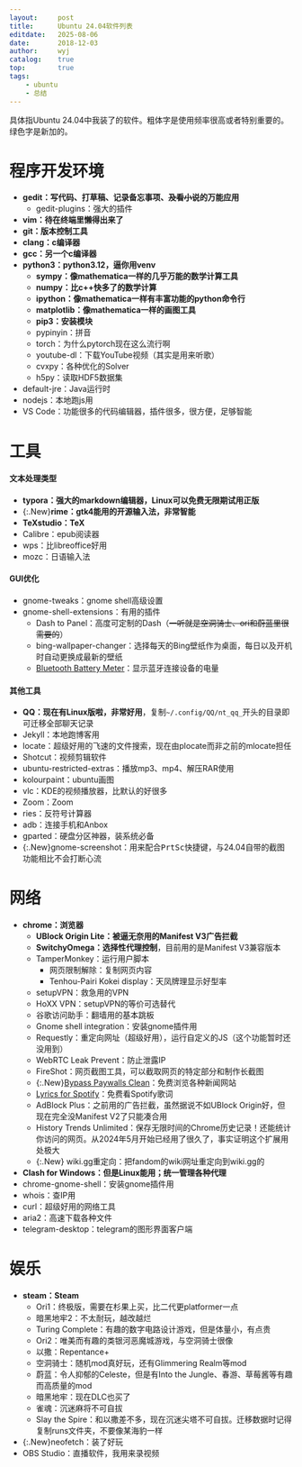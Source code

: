 ```yaml
---
layout:		post
title:		Ubuntu 24.04软件列表
editdate:	2025-08-06
date:		2018-12-03
author:		wyj
catalog:	true
top:		true
tags:
    - ubuntu
    - 总结
---
```


具体指Ubuntu 24.04中我装了的软件。粗体字是使用频率很高或者特别重要的。绿色字是新加的。

<style>
.New{color: green;}
</style>

程序开发环境
===
- **gedit：写代码、打草稿、记录备忘事项、~~及看小说~~的万能应用**
	- gedit-plugins：强大的插件
- **vim：待在终端里懒得出来了**
- **git：版本控制工具**
- **clang：c编译器**
- **gcc：另一个c编译器**
- **python3：python3.12，逼你用venv**
	- **sympy：像mathematica一样的几乎万能的数学计算工具**
	- **numpy：比c++快多了的数学计算**
	- **ipython：像mathematica一样有丰富功能的python命令行**
	- **matplotlib：像mathematica一样的画图工具**
	- **pip3：安装模块**
	- pypinyin：拼音
	- torch：为什么pytorch现在这么流行啊
	- youtube-dl：下载YouTube视频（其实是用来听歌）
	- cvxpy：各种优化的Solver
	- h5py：读取HDF5数据集
- default-jre：Java运行时
- nodejs：本地跑js用
- VS Code：功能很多的代码编辑器，插件很多，很方便，足够智能

工具
===
#### 文本处理类型
- **typora：强大的markdown编辑器，Linux可以免费无限期试用正版**
- {:.New}**rime：gtk4能用的开源输入法，非常智能**
- **TeXstudio：TeX**
- Calibre：epub阅读器
- wps：比libreoffice好用
- mozc：日语输入法

#### GUI优化
- gnome-tweaks：gnome shell高级设置
- gnome-shell-extensions：有用的插件
	- Dash to Panel：高度可定制的Dash（~~一听就是空洞骑士、ori和蔚蓝里很需要的~~）
	- bing-wallpaper-changer：选择每天的Bing壁纸作为桌面，每日以及开机时自动更换成最新的壁纸
	- [Bluetooth Battery Meter](https://extensions.gnome.org/extension/6670/bluetooth-battery-meter/)：显示蓝牙连接设备的电量

#### 其他工具
- **QQ：现在有Linux版啦，非常好用**，复制`~/.config/QQ/nt_qq_`开头的目录即可迁移全部聊天记录
- Jekyll：本地跑博客用
- locate：超级好用的飞速的文件搜索，现在由plocate而非之前的mlocate担任
- Shotcut：视频剪辑软件
- ubuntu-restricted-extras：播放mp3、mp4、解压RAR使用
- kolourpaint：ubuntu画图
- vlc：KDE的视频播放器，比默认的好很多
- Zoom：Zoom
- ries：反符号计算器
- adb：连接手机和Anbox
- gparted：硬盘分区神器，装系统必备
- {:.New}gnome-screenshot：用来配合<kbd>PrtSc</kbd>快捷键，与24.04自带的截图功能相比不会打断心流

网络
===
- **chrome：浏览器**
	- **UBlock Origin Lite：被逼无奈用的Manifest V3广告拦截**
	- **SwitchyOmega：选择性代理控制**，目前用的是Manifest V3兼容版本
	- TamperMonkey：运行用户脚本
		- 网页限制解除：复制网页内容
		- Tenhou-Pairi Kokei display：天凤牌理显示好型率
	- setupVPN：救急用的VPN
	- HoXX VPN：setupVPN的等价可选替代
	- 谷歌访问助手：翻墙用的基本跳板
	- Gnome shell integration：安装gnome插件用
	- Requestly：重定向网址（超级好用），运行自定义的JS（这个功能暂时还没用到）
	- WebRTC Leak Prevent：防止泄露IP
	- FireShot：网页截图工具，可以截取网页的特定部分和制作长截图
	- {:.New}[Bypass Paywalls Clean](https://gitflic.ru/project/magnolia1234/bpc_uploads/)：免费浏览各种新闻网站
	- [Lyrics for Spotify](https://github.com/mantou132/Spotify-Lyrics)：免费看Spotify歌词
	- AdBlock Plus：之前用的广告拦截，虽然据说不如UBlock Origin好，但现在完全没Manifest V2了只能凑合用
	- History Trends Unlimited：保存无限时间的Chrome历史记录！还能统计你访问的网页。从2024年5月开始已经用了很久了，事实证明这个扩展用处极大
	- {:.New} wiki.gg重定向：把fandom的wiki网址重定向到wiki.gg的
- **Clash for Windows：但是Linux能用；统一管理各种代理**
- chrome-gnome-shell：安装gnome插件用
- whois：查IP用
- curl：超级好用的网络工具
- aria2：高速下载各种文件
- telegram-desktop：telegram的图形界面客户端

娱乐
===
- **steam：Steam**
	- Ori1：终极版，需要在杉果上买，比二代更platformer一点
	- 暗黑地牢2：不太耐玩，越改越烂
	- Turing Complete：有趣的数字电路设计游戏，但是体量小，有点贵
	- Ori2：唯美而有趣的类银河恶魔城游戏，与空洞骑士很像
	- 以撒：Repentance+
	- 空洞骑士：随机mod真好玩，还有Glimmering Realm等mod
	- 蔚蓝：令人抑郁的Celeste，但是有Into the Jungle、春游、草莓酱等有趣而高质量的mod
	- 暗黑地牢：现在DLC也买了
	- 雀魂：沉迷麻将不可自拔
	- Slay the Spire：和以撒差不多，现在沉迷尖塔不可自拔。迁移数据时记得复制runs文件夹，不要像某海豹一样
- {:.New}neofetch：装了好玩
- OBS Studio：直播软件，我用来录视频
